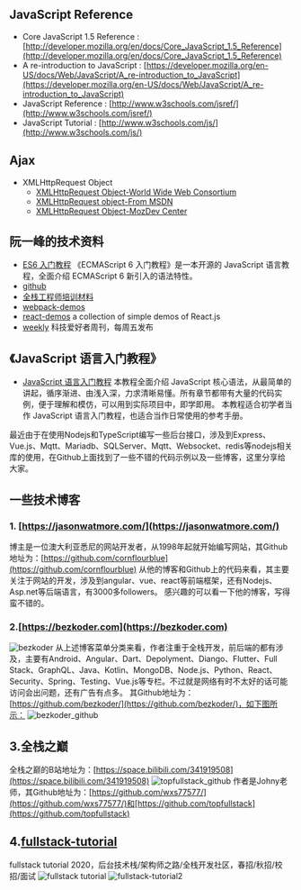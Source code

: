 ## JavaScript Reference
  * Core JavaScript 1.5 Reference : [http://developer.mozilla.org/en/docs/Core_JavaScript_1.5_Reference](http://developer.mozilla.org/en/docs/Core_JavaScript_1.5_Reference)
  * A re-introduction to JavaScript : [https://developer.mozilla.org/en-US/docs/Web/JavaScript/A_re-introduction_to_JavaScript](https://developer.mozilla.org/en-US/docs/Web/JavaScript/A_re-introduction_to_JavaScript)
  * JavaScript Reference : [http://www.w3schools.com/jsref/](http://www.w3schools.com/jsref/)
  * JavaScript Tutorial : [http://www.w3schools.com/js/](http://www.w3schools.com/js/)
## Ajax
  * XMLHttpRequest Object
    * [XMLHttpRequest Object-World Wide Web Consortium](http://www.w3.org/TR/XMLHttpRequest/)
    * [XMLHttpRequest object-From MSDN](http://msdn.microsoft.com/en-us/library/ms535874(VS.85).aspx)
    * [XMLHttpRequest Object-MozDev Center](https://developer.mozilla.org/en-US/docs/Web)
## 阮一峰的技术资料
* [ES6 入门教程](https://es6.ruanyifeng.com/)
《ECMAScript 6 入门教程》是一本开源的 JavaScript 语言教程，全面介绍 ECMAScript 6 新引入的语法特性。
* [github](https://github.com/ruanyf)
* [全栈工程师培训材料](https://github.com/ruanyf/jstraining)
* [webpack-demos](https://github.com/ruanyf/webpack-demos)
* [react-demos](https://github.com/ruanyf/react-demos)
a collection of simple demos of React.js
* [weekly](https://github.com/ruanyf/weekly)
科技爱好者周刊，每周五发布

## 《JavaScript 语言入门教程》
* [JavaScript 语言入门教程](https://wangdoc.com/javascript/)
本教程全面介绍 JavaScript 核心语法，从最简单的讲起，循序渐进、由浅入深，力求清晰易懂。所有章节都带有大量的代码实例，便于理解和模仿，可以用到实际项目中，即学即用。
本教程适合初学者当作 JavaScript 语言入门教程，也适合当作日常使用的参考手册。

最近由于在使用Nodejs和TypeScript编写一些后台接口，涉及到Express、Vue.js、Mqtt、Mariadb、SQLServer、Mqtt、Websocket、redis等nodejs相关库的使用，在Github上面找到了一些不错的代码示例以及一些博客，这里分享给大家。
## 一些技术博客
### 1. [https://jasonwatmore.com/](https://jasonwatmore.com/)
博主是一位澳大利亚悉尼的网站开发者，从1998年起就开始编写网站，其Github地址为：[https://github.com/cornflourblue](https://github.com/cornflourblue)
从他的博客和Github上的代码来看，其主要关注于网站的开发，涉及到angular、vue、react等前端框架，还有Nodejs、Asp.net等后端语言，有3000多followers。
感兴趣的可以看一下他的博客，写得蛮不错的。

### 2.[https://bezkoder.com](https://bezkoder.com)
![bezkoder](https://img-blog.csdnimg.cn/20200805205326378.png?x-oss-process=image/watermark,type_ZmFuZ3poZW5naGVpdGk,shadow_10,text_aHR0cHM6Ly9ibG9nLmNzZG4ubmV0L2NjZjE5ODgxMDMw,size_16,color_FFFFFF,t_70)
从上述博客菜单分类来看，作者注重于全栈开发，前后端的都有涉及，主要有Android、Angular、Dart、Depolyment、Diango、Flutter、Full Stack、GraphQL、Java、Kotlin、MongoDB、Node.js、Python、React、Security、Spring、Testing、Vue.js等专栏。不过就是网络有时不太好的话可能访问会出问题，还有广告有点多。
其Github地址为：[https://github.com/bezkoder/](https://github.com/bezkoder/)，如下图所示：
![bezkoder_github](https://img-blog.csdnimg.cn/20200805205851179.png?x-oss-process=image/watermark,type_ZmFuZ3poZW5naGVpdGk,shadow_10,text_aHR0cHM6Ly9ibG9nLmNzZG4ubmV0L2NjZjE5ODgxMDMw,size_16,color_FFFFFF,t_70)
## 3.全栈之巅
全栈之巅的B站地址为：[https://space.bilibili.com/341919508](https://space.bilibili.com/341919508)
![topfullstack_github](https://img-blog.csdnimg.cn/2020080521093267.png?x-oss-process=image/watermark,type_ZmFuZ3poZW5naGVpdGk,shadow_10,text_aHR0cHM6Ly9ibG9nLmNzZG4ubmV0L2NjZjE5ODgxMDMw,size_16,color_FFFFFF,t_70)
作者是Johny老师，其Github地址为：[https://github.com/wxs77577/](https://github.com/wxs77577/)和[https://github.com/topfullstack](https://github.com/topfullstack)

## 4.[fullstack-tutorial](https://github.com/frank-lam/fullstack-tutorial)
fullstack tutorial 2020，后台技术栈/架构师之路/全栈开发社区，春招/秋招/校招/面试
![fullstack tutorial](https://img-blog.csdnimg.cn/20200805212425212.png?x-oss-process=image/watermark,type_ZmFuZ3poZW5naGVpdGk,shadow_10,text_aHR0cHM6Ly9ibG9nLmNzZG4ubmV0L2NjZjE5ODgxMDMw,size_16,color_FFFFFF,t_70)
![fullstack-tutorial2](https://img-blog.csdnimg.cn/20200805212607871.png?x-oss-process=image/watermark,type_ZmFuZ3poZW5naGVpdGk,shadow_10,text_aHR0cHM6Ly9ibG9nLmNzZG4ubmV0L2NjZjE5ODgxMDMw,size_16,color_FFFFFF,t_70)
